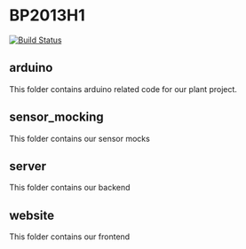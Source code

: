 BP2013H1
========
[![Build Status](https://magnum.travis-ci.com/BP2013H1/BP2013H1.png?token=7fqzGEv22MQpvpU7RhK5&branch=master)](https://magnum.travis-ci.com/BP2013H1/BP2013H1)


## arduino
This folder contains arduino related code for our plant project.

## sensor_mocking
This folder contains our sensor mocks

## server
This folder contains our backend

## website
This folder contains our frontend